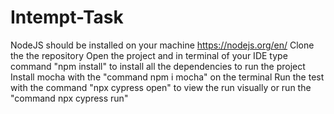 # Intempt-Task
NodeJS should be installed on your machine https://nodejs.org/en/
Clone the the repository
Open the project and in terminal of your IDE type command "npm install" to install all the dependencies to run the project
Install mocha with the "command npm i mocha" on the terminal 
Run the test with the command "npx cypress open" to view the run visually or run the "command npx cypress run"
